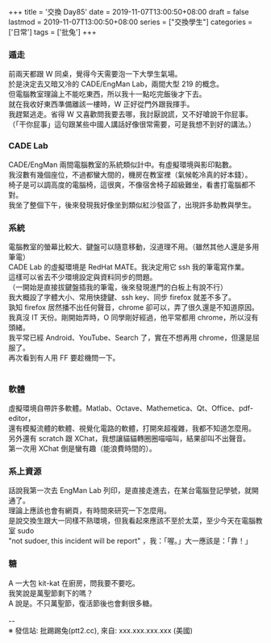 +++
title = '交換 Day85'
date = 2019-11-07T13:00:50+08:00
draft = false
lastmod = 2019-11-07T13:00:50+08:00
series = ["交換學生"]
categories = ['日常']
tags = ['批兔']
+++
### 遁走 
前兩天都跟 W 同桌，覺得今天需要泡一下大學生氣場。<br>
於是決定去又暗又冷的 CADE/EngMan Lab，兩間大型 219 的概念。<br>
但電腦教室理論上不能吃東西，所以我十一點吃完飯後才下去。<br>
就在我收好東西準備離該一樓時，W 正好從門外跟我揮手。<br>
我趕緊逃走。省得 W 又喜歡問我要去哪，我討厭說謊，又不好嗆說干你屁事。<br>
（「干你屁事」這句跟某些中國人講話好像很常需要，可是我想不到好的講法。）<br>

### CADE Lab 
CADE/EngMan 兩間電腦教室的系統類似計中。有虛擬環境與影印點數。<br>
我沒數有幾個座位，不過都蠻大間的，機房在教室裡（氣候乾冷真的好本錢）。<br>
椅子是可以調高度的電腦椅，這很爽，不像宿舍椅子超級難坐，看書打電腦都不對。<br>
我坐了整個下午，後來發現我好像坐到類似紅沙發區了，出現許多助教與學生。<br>

### 系統 
電腦教室的螢幕比較大、鍵盤可以隨意移動，沒道理不用。（雖然其他人還是多用筆電）<br>
CADE Lab 的虛擬環境是 RedHat MATE。我決定用它 ssh 我的筆電寫作業。<br>
這樣可以省去不少環境設定與資料同步的問題。<br>
（一開始是直接拔鍵盤插我的筆電，後來發現進門的白板上有說不行）<br>
我大概設了字體大小、常用快捷鍵、ssh key、同步 firefox 就差不多了。<br>
孰知 firefox 居然播不出任何聲音，chrome 卻可以，弄了很久還是不知道原因。<br>
我真沒 IT 天份。剛開始弄時，O 同學剛好經過，他平常都用 chrome，所以沒有頭緒。<br>
我平常已經 Android、YouTube、Search 了，實在不想再用 chrome，但還是屈服了。<br>
再次看到有人用 FF 要趁機問一下。<br>
<br>
### 軟體 
虛擬環境自帶許多軟體。Matlab、Octave、Mathemetica、Qt、Office、pdf-editor，<br>
還有模擬流體的軟體、視覺化電路的軟體，打開來超複雜，我都不知道怎麼用。<br>
另外還有 scratch 跟 XChat，我想讓貓貓轉圈圈喵喵叫，結果卻叫不出聲音。<br>
第一次用 XChat 倒是蠻有趣（能浪費時間的）。<br>

### 系上資源 
話說我第一次去 EngMan Lab 列印，是直接走進去，在某台電腦登記學號，就開通了。<br>
理論上應該也會有網頁，有時間來研究一下怎麼用。<br>
是說交換生跟大一同樣不熟環境，但我看起來應該不至於太菜，至少今天在電腦教室 sudo<br>
"not sudoer, this incident will be report" ，我：「喔。」大一應該是：「靠！」<br>

### 糖 
A 一大包 kit-kat 在廚房，問我要不要吃。<br>
我笑說是萬聖節剩下的嗎？<br>
A 說是。不只萬聖節，復活節後也會剩很多糖。<br>
<br>
--<br>
※ 發信站: 批踢踢兔(ptt2.cc), 來自: xxx.xxx.xxx.xxx (美國)<br>
